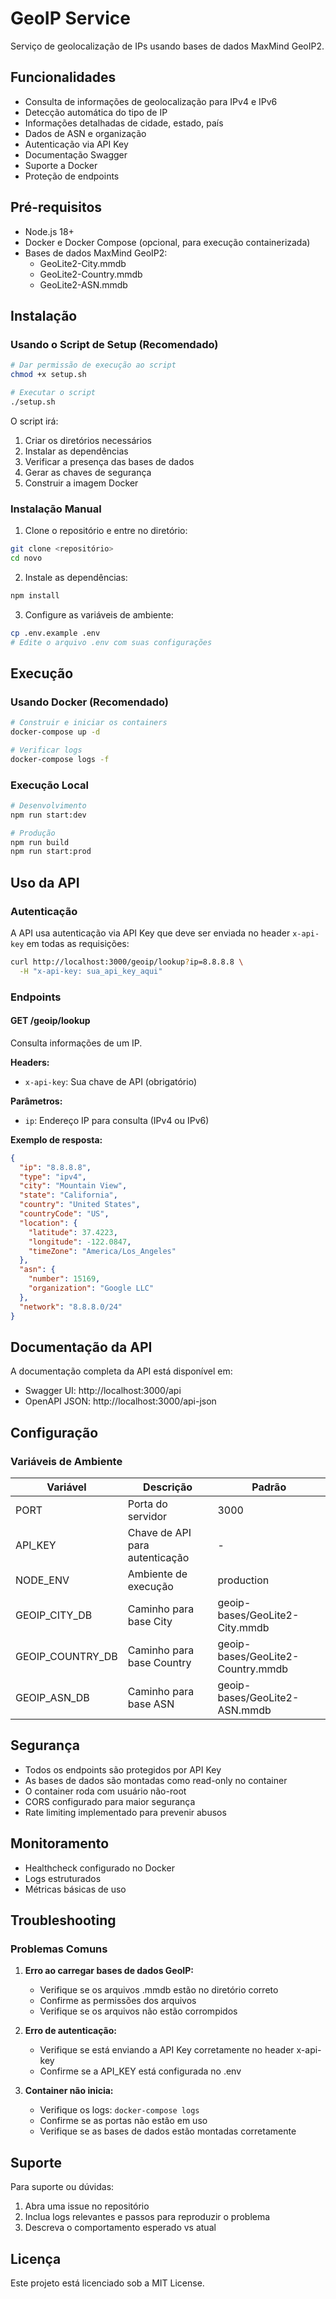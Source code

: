 # GeoIP Service

Serviço de geolocalização de IPs usando bases de dados MaxMind GeoIP2.

## Funcionalidades

- Consulta de informações de geolocalização para IPv4 e IPv6
- Detecção automática do tipo de IP
- Informações detalhadas de cidade, estado, país
- Dados de ASN e organização
- Autenticação via API Key
- Documentação Swagger
- Suporte a Docker
- Proteção de endpoints

## Pré-requisitos

- Node.js 18+
- Docker e Docker Compose (opcional, para execução containerizada)
- Bases de dados MaxMind GeoIP2:
  - GeoLite2-City.mmdb
  - GeoLite2-Country.mmdb
  - GeoLite2-ASN.mmdb

## Instalação

### Usando o Script de Setup (Recomendado)

```bash
# Dar permissão de execução ao script
chmod +x setup.sh

# Executar o script
./setup.sh
```

O script irá:
1. Criar os diretórios necessários
2. Instalar as dependências
3. Verificar a presença das bases de dados
4. Gerar as chaves de segurança
5. Construir a imagem Docker

### Instalação Manual

1. Clone o repositório e entre no diretório:
```bash
git clone <repositório>
cd novo
```

2. Instale as dependências:
```bash
npm install
```

3. Configure as variáveis de ambiente:
```bash
cp .env.example .env
# Edite o arquivo .env com suas configurações
```

## Execução

### Usando Docker (Recomendado)

```bash
# Construir e iniciar os containers
docker-compose up -d

# Verificar logs
docker-compose logs -f
```

### Execução Local

```bash
# Desenvolvimento
npm run start:dev

# Produção
npm run build
npm run start:prod
```

## Uso da API

### Autenticação

A API usa autenticação via API Key que deve ser enviada no header `x-api-key` em todas as requisições:

```bash
curl http://localhost:3000/geoip/lookup?ip=8.8.8.8 \
  -H "x-api-key: sua_api_key_aqui"
```

### Endpoints

#### GET /geoip/lookup
Consulta informações de um IP.

**Headers:**
- `x-api-key`: Sua chave de API (obrigatório)

**Parâmetros:**
- `ip`: Endereço IP para consulta (IPv4 ou IPv6)

**Exemplo de resposta:**
```json
{
  "ip": "8.8.8.8",
  "type": "ipv4",
  "city": "Mountain View",
  "state": "California",
  "country": "United States",
  "countryCode": "US",
  "location": {
    "latitude": 37.4223,
    "longitude": -122.0847,
    "timeZone": "America/Los_Angeles"
  },
  "asn": {
    "number": 15169,
    "organization": "Google LLC"
  },
  "network": "8.8.8.0/24"
}
```

## Documentação da API

A documentação completa da API está disponível em:
- Swagger UI: http://localhost:3000/api
- OpenAPI JSON: http://localhost:3000/api-json

## Configuração

### Variáveis de Ambiente

| Variável | Descrição | Padrão |
|----------|-----------|---------|
| PORT | Porta do servidor | 3000 |
| API_KEY | Chave de API para autenticação | - |
| NODE_ENV | Ambiente de execução | production |
| GEOIP_CITY_DB | Caminho para base City | geoip-bases/GeoLite2-City.mmdb |
| GEOIP_COUNTRY_DB | Caminho para base Country | geoip-bases/GeoLite2-Country.mmdb |
| GEOIP_ASN_DB | Caminho para base ASN | geoip-bases/GeoLite2-ASN.mmdb |

## Segurança

- Todos os endpoints são protegidos por API Key
- As bases de dados são montadas como read-only no container
- O container roda com usuário não-root
- CORS configurado para maior segurança
- Rate limiting implementado para prevenir abusos

## Monitoramento

- Healthcheck configurado no Docker
- Logs estruturados
- Métricas básicas de uso

## Troubleshooting

### Problemas Comuns

1. **Erro ao carregar bases de dados GeoIP:**
   - Verifique se os arquivos .mmdb estão no diretório correto
   - Confirme as permissões dos arquivos
   - Verifique se os arquivos não estão corrompidos

2. **Erro de autenticação:**
   - Verifique se está enviando a API Key corretamente no header x-api-key
   - Confirme se a API_KEY está configurada no .env

3. **Container não inicia:**
   - Verifique os logs: `docker-compose logs`
   - Confirme se as portas não estão em uso
   - Verifique se as bases de dados estão montadas corretamente

## Suporte

Para suporte ou dúvidas:
1. Abra uma issue no repositório
2. Inclua logs relevantes e passos para reproduzir o problema
3. Descreva o comportamento esperado vs atual

## Licença

Este projeto está licenciado sob a MIT License.

